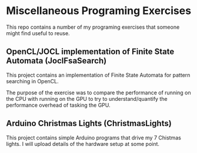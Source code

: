 # Miscellaneous Programing Exercises
This repo contains a number of my programing exercises that someone might find useful to reuse.

## OpenCL/JOCL implementation of Finite State Automata (JoclFsaSearch)
This project contains an implementation of Finite State Automata for pattern searching in OpenCL.

The purpose of the exercise was to compare the performance of running on the CPU with running on the GPU to try to understand/quantify the performance overhead of tasking the GPU.


## Arduino Christmas Lights (ChristmasLights)
This project contains simple Arduino programs that drive my 7 Chistmas lights.  I will upload details of the hardware setup at some point.
